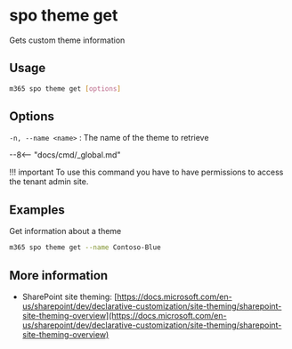 # spo theme get

Gets custom theme information

## Usage

```sh
m365 spo theme get [options]
```

## Options

`-n, --name <name>`
: The name of the theme to retrieve

--8<-- "docs/cmd/_global.md"

!!! important
    To use this command you have to have permissions to access the tenant admin site.

## Examples

Get information about a theme

```sh
m365 spo theme get --name Contoso-Blue
```

## More information

- SharePoint site theming: [https://docs.microsoft.com/en-us/sharepoint/dev/declarative-customization/site-theming/sharepoint-site-theming-overview](https://docs.microsoft.com/en-us/sharepoint/dev/declarative-customization/site-theming/sharepoint-site-theming-overview)
